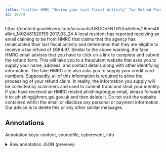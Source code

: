 ```yaml
---
title: "<title> HMRC “Review your Last Fiscal Activity” Tax Refund Phishing Scam  </title>"
id: 10074
---
```


<title> HMRC “Review your Last Fiscal Activity” Tax Refund Phishing Scam  </title>
<source> https://content.govdelivery.com/accounts/UKCOVENTRY/bulletins/18ee546#link_1402481520159 </source>
<date> 2017_03_24 </date>
<text>
A local resident has reported receiving an email claiming to be from HMRC that claims that the agency has recalculated their last fiscal activity and determined that they are eligible to receive a tax refund of £684.97.
Similar to the above warning, the fake HMRC email advises that you have to click on a link to complete and submit the refund form. This will take you to a fraudulent website that asks you to supply your name, address, and contact details along with other identifying information. The fake HMRC site also asks you to supply your credit card numbers. Supposedly, all of this information is required to allow the processing of your refund claim.
In reality, the information you supply will be collected by scammers and used to commit fraud and steal your identity.
If you have received an HMRC related phishing/bogus email, please forward it to: phishing@hmrc.gsi.gov.uk and then delete it.
Do not visit the website contained within the email or disclose any personal or payment information.
Our advice is to delete this or any other similar messages. 
</text>



## Annotations

Annotation keys: content, sourcefile, cyberevent, info

<details>
<summary>Raw annotation JSON (preview)</summary>

```json
{
  "content": "A local resident has reported receiving an email claiming to be from HMRC that claims that the agency has recalculated their last fiscal activity and determined that they are eligible to receive a tax refund of \u00a3684.97. Similar to the above warning, the fake HMRC email advises that you have to click on a link to complete and submit the refund form. This will take you to a fraudulent website that asks you to supply your name, address, and contact details along with other identifying information. The fake HMRC site also asks you to supply your credit card numbers. Supposedly, all of this information is required to allow the processing of your refund claim. In reality, the information you supply will be collected by scammers and used to commit fraud and steal your identity. If you have received an HMRC related phishing/bogus email, please forward it to: phishing@hmrc.gsi.gov.uk and then delete it. Do not visit the website contained within the email or disclose any personal or payment information. Our advice is to delete this or any other similar messages. ",
  "sourcefile": "10074.txt",
  "cyberevent": {
    "hopper": [
      {
        "index": 0,
        "relation": "Same",
        "events": [
          {
            "index": "E1",
            "type": "Attack",
            "realis": "Actual",
            "nugget": {
              "startOffset": 30,
              "index": "T1",
              "endOffset": 39,
              "text": "receiving"
            },
            "argument": [
              {
                "index": "T2",
                "text": "an email",
                "endOffset": 48,
                "role": {
                  "type": "Tool"
                },
                "startOffset": 40,
                "type": "File"
              },
              {
                "index": "T5",
                "text": "A local resident",
                "endOffset": 16,
                "role": {
                  "type": "Victim"
                },
                "startOffset": 0,
                "type": "Person"
              }
            ],
            "subtype": "Phishing"
          },
          {
            "index": "E2",
            "type": "Attack",
            "realis": "Actual",
            "nugget": {
              "startOffset": 49,
              "index": "T3",
              "endOffset": 63,
              "text": "claiming to be"
            },
            "argument": [
              {
                "index": "T4",
                "external_reference": {
                  "dbpediaURI": "http://dbpedia.org/resource/HM_Revenue_and_Customs",
                  "wikidataid": "Q166559"
                },
                "endOffset": 73,
                "role": {
                  "type": "Trusted-Entity"
                },
                "text": "HMRC",
                "startOffset": 69,
                "type": "Organization"
              },
              {
                "index": "T22",
                "text": "\u00a3684.97",
                "endOffset": 218,
                "role": {
                  "type": "Damage-Amount"
                },
                "startOffset": 211,
                "type": "Money"
              },
              {
                "index": "T23",
                "text": "receive a tax refund",
                "endOffset": 207,
                "role": {
                  "type": "Purpose",
                  "subtype": "Monetary",
                  "confidence": 0.8470998406410217
                },
                "startOffset": 187,
                "type": "Purpose"
              }
            ],
            "subtype": "Phishing"
          }
        ]
      },
      {
        "index": 1,
        "relation": "Same",
        "events": [
          {
            "index": "E3",
            "type": "Attack",
            "realis": "Actual",
            "nugget": {
              "startOffset": 270,
              "index": "T7",
              "endOffset": 277,
             
```
</details>
